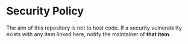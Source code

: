# Security Policy

The aim of this repository is not to host code. If a security vulnerability exists with any item linked here, notify the maintainer of **that item**.
